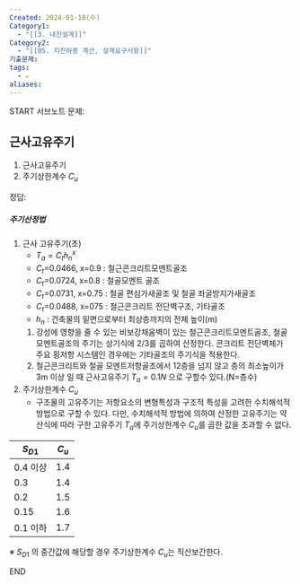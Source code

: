 ```yaml
---
Created: 2024-01-10(수)
Category1:
  - "[[3. 내진설계]]"
Category2:
  - "[[05. 지진하중 계산, 설계요구사항]]"
기출문제:
tags:
  - ✏️
aliases:
---
```

START
서브노트
문제:  
## 근사고유주기
1. 근사고유주기
2. 주기상한계수 $C_u$

정답: 

##### 주기산정법
1. 근사 고유주기(초)
	- $T_a=C_t h_n^x$
	- $C_t$=0.0466, x=0.9 : 철근콘크리트모멘트골조
	- $C_t$=0.0724, x=0.8 : 철골모멘트 골조
	- $C_t$=0.0731, x=0.75 : 철골 편심가새골조 및 철골 좌굴방지가새골조
	- $C_t$=0.0488, x=075 : 철근콘크리트 전단벽구조, 기타골조
	- $h_n$ : 건축물의 밑면으로부터 최상층까지의 전체 높이(m)
	1. 강성에 영향을 줄 수 있는 비보강채움벽이 있는 철근콘크리트모멘트골조, 철골모멘트골조의 주기는 상기식에 2/3를 곱하여 산정한다. 콘크리트 전단벽체가 주요 횡저항 시스템인 경우에는 기타골조의 주기식을 적용한다.
	2. 철근콘크리트와 철골 모멘트저항골조에서 12층을 넘지 않고 층의 최소높이가 3m 이상 일 때 근사고유주기 $T_a=0.1N$ 으로 구할수 있다.(N=층수)
2. 주기상한계수 $C_u$
	- 구조물의 고유주기는 저항요소의 변형특성과 구조적 특성을 고려한 수치해석적 방법으로 구할 수 있다. 다만, 수치해석적 방법에 의하여 산정한 고유주기는 약산식에 따라 구한 고유주기 $T_a$에 주기상한계수 $C_u$를 곱한 값을 초과할 수 없다.

|$S_{D1}$ | $C_u$|
|---|---|
|0.4 이상 | 1.4
|0.3 | 1.4
|0.2|1.5
|0.15|1.6
|0.1 이하 |1.7|
※ $S_{D1}$ 의 중간값에 해당할 경우 주기상한계수 $C_u$는 직산보간한다.





	
<!--ID: 1689075708232-->
END

